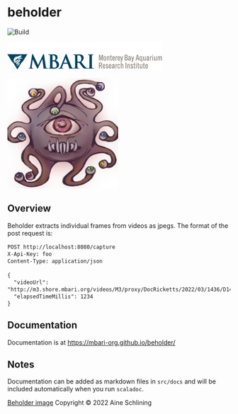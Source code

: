 # beholder

![Build](https://github.com/mbari-org/beholder/actions/workflows/test.yml/badge.svg)

![MBARI logo](src/docs/_assets/images/logo-mbari-3b.png)

<img src="src/docs/_assets/images/beholder.png" alt="beholder" width="250"/>

## Overview

Beholder extracts individual frames from videos as jpegs. The format of the post request is:

```text
POST http://localhost:8080/capture
X-Api-Key: foo
Content-Type: application/json

{
  "videoUrl": "http://m3.shore.mbari.org/videos/M3/proxy/DocRicketts/2022/03/1436/D1436_20220322T132758Z_h264.mp4",
  "elapsedTimeMillis": 1234
}
```

## Documentation

Documentation is at <https://mbari-org.github.io/beholder/>

## Notes

Documentation can be added as markdown files in `src/docs` and will be included automatically when you run `scaladoc`.

[Beholder image](docs/_assets/images/beholder.png) Copyright © 2022 Aine Schlining
